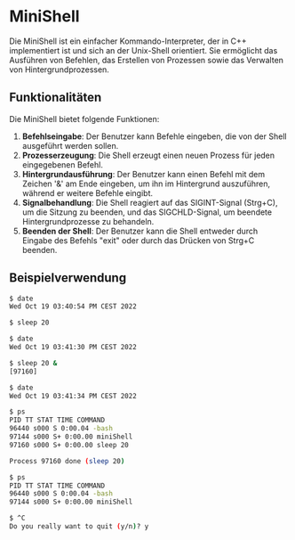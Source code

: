 # MiniShell

Die MiniShell ist ein einfacher Kommando-Interpreter, der in C++ implementiert ist und sich an der Unix-Shell orientiert. Sie ermöglicht das Ausführen von Befehlen, das Erstellen von Prozessen sowie das Verwalten von Hintergrundprozessen.

## Funktionalitäten

Die MiniShell bietet folgende Funktionen:

1. **Befehlseingabe**: Der Benutzer kann Befehle eingeben, die von der Shell ausgeführt werden sollen.
2. **Prozesserzeugung**: Die Shell erzeugt einen neuen Prozess für jeden eingegebenen Befehl.
3. **Hintergrundausführung**: Der Benutzer kann einen Befehl mit dem Zeichen '&' am Ende eingeben, um ihn im Hintergrund auszuführen, während er weitere Befehle eingibt.
4. **Signalbehandlung**: Die Shell reagiert auf das SIGINT-Signal (Strg+C), um die Sitzung zu beenden, und das SIGCHLD-Signal, um beendete Hintergrundprozesse zu behandeln.
5. **Beenden der Shell**: Der Benutzer kann die Shell entweder durch Eingabe des Befehls "exit" oder durch das Drücken von Strg+C beenden.

## Beispielverwendung

```sh
$ date
Wed Oct 19 03:40:54 PM CEST 2022

$ sleep 20

$ date
Wed Oct 19 03:41:30 PM CEST 2022

$ sleep 20 &
[97160]

$ date
Wed Oct 19 03:41:34 PM CEST 2022

$ ps
PID TT STAT TIME COMMAND
96440 s000 S 0:00.04 -bash
97144 s000 S+ 0:00.00 miniShell
97160 s000 S+ 0:00.00 sleep 20

Process 97160 done (sleep 20)

$ ps
PID TT STAT TIME COMMAND
96440 s000 S 0:00.04 -bash
97144 s000 S+ 0:00.00 miniShell

$ ^C  
Do you really want to quit (y/n)? y
